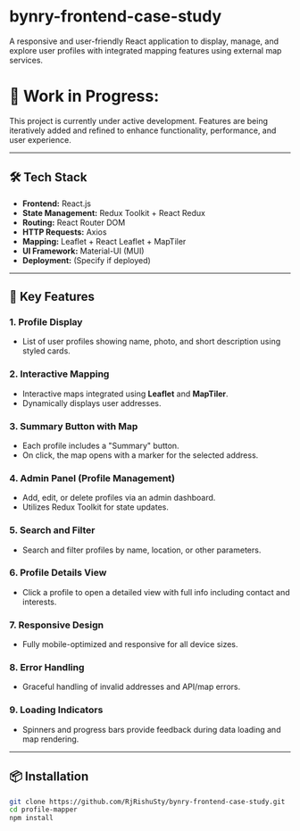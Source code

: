 # bynry-frontend-case-study

A responsive and user-friendly React application to display, manage, and explore user profiles with integrated mapping features using external map services.

# 🚧 Work in Progress:
This project is currently under active development. Features are being iteratively added and refined to enhance functionality, performance, and user experience.

---

## 🛠️ Tech Stack

- **Frontend:** React.js
- **State Management:** Redux Toolkit + React Redux
- **Routing:** React Router DOM
- **HTTP Requests:** Axios
- **Mapping:** Leaflet + React Leaflet + MapTiler
- **UI Framework:** Material-UI (MUI)
- **Deployment:** (Specify if deployed)

---

## 🔑 Key Features

### 1. Profile Display
- List of user profiles showing name, photo, and short description using styled cards.

### 2. Interactive Mapping
- Interactive maps integrated using **Leaflet** and **MapTiler**.
- Dynamically displays user addresses.

### 3. Summary Button with Map
- Each profile includes a "Summary" button.
- On click, the map opens with a marker for the selected address.

### 4. Admin Panel (Profile Management)
- Add, edit, or delete profiles via an admin dashboard.
- Utilizes Redux Toolkit for state updates.

### 5. Search and Filter
- Search and filter profiles by name, location, or other parameters.

### 6. Profile Details View
- Click a profile to open a detailed view with full info including contact and interests.

### 7. Responsive Design
- Fully mobile-optimized and responsive for all device sizes.

### 8. Error Handling
- Graceful handling of invalid addresses and API/map errors.

### 9. Loading Indicators
- Spinners and progress bars provide feedback during data loading and map rendering.

---

## 📦 Installation

```bash
git clone https://github.com/RjRishuSty/bynry-frontend-case-study.git
cd profile-mapper
npm install